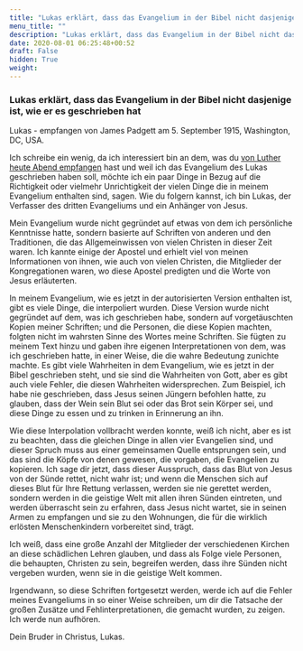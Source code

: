 ```yaml
---
title: "Lukas erklärt, dass das Evangelium in der Bibel nicht dasjenige ist, wie er es geschrieben hat"
menu_title: ""
description: "Lukas erklärt, dass das Evangelium in der Bibel nicht dasjenige ist, wie er es geschrieben hat"
date: 2020-08-01 06:25:48+00:52
draft: False
hidden: True
weight:
---
```

### Lukas erklärt, dass das Evangelium in der Bibel nicht dasjenige ist, wie er es geschrieben hat

Lukas - empfangen von James Padgett am 5. September 1915, Washington, DC, USA.

Ich schreibe ein wenig, da ich interessiert bin an dem, was du [von Luther heute Abend empfangen](/padgett-botschaften/padgett-botschaften-in-reihenfolge-des-datums/padgett-botschaften-1915-september-dezember/die-bibel-ist-voller-widersprueche-und-fehler-jep-martin-luther-5-september-1915/) hast und weil ich das Evangelium des Lukas geschrieben haben soll, möchte ich ein paar Dinge in Bezug auf die Richtigkeit oder vielmehr Unrichtigkeit der vielen Dinge die in meinem Evangelium enthalten sind, sagen. Wie du folgern kannst, ich bin Lukas, der Verfasser des dritten Evangeliums und ein Anhänger von Jesus.

Mein Evangelium wurde nicht gegründet auf etwas von dem ich persönliche Kenntnisse hatte, sondern basierte auf Schriften von anderen und den Traditionen, die das Allgemeinwissen von vielen Christen in dieser Zeit waren. Ich kannte einige der Apostel und erhielt viel von meinen Informationen von ihnen, wie auch von vielen Christen, die Mitglieder der Kongregationen waren, wo diese Apostel predigten und die Worte von Jesus erläuterten.

In meinem Evangelium, wie es jetzt in der autorisierten Version enthalten ist, gibt es viele Dinge, die interpoliert wurden. Diese Version wurde nicht gegründet auf dem, was ich geschrieben habe, sondern auf vorgetäuschten Kopien meiner Schriften; und die Personen, die diese Kopien machten, folgten nicht im wahrsten Sinne des Wortes meine Schriften. Sie fügten zu meinem Text hinzu und gaben ihre eigenen Interpretationen von dem, was ich geschrieben hatte, in einer Weise, die die wahre Bedeutung zunichte machte. Es gibt viele Wahrheiten in dem Evangelium, wie es jetzt in der Bibel geschrieben steht, und sie sind die Wahrheiten von Gott, aber es gibt auch viele Fehler, die diesen Wahrheiten widersprechen. Zum Beispiel, ich habe nie geschrieben, dass Jesus seinen Jüngern befohlen hatte, zu glauben, dass der Wein sein Blut sei oder das Brot sein Körper sei, und diese Dinge zu essen und zu trinken in Erinnerung an ihn.

Wie diese Interpolation vollbracht werden konnte, weiß ich nicht, aber es ist zu beachten, dass die gleichen Dinge in allen vier Evangelien sind, und dieser Spruch muss aus einer gemeinsamen Quelle entsprungen sein, und das sind die Köpfe von denen gewesen, die vorgaben, die Evangelien zu kopieren. Ich sage dir jetzt, dass dieser Ausspruch, dass das Blut von Jesus von der Sünde rettet, nicht wahr ist; und wenn die Menschen sich auf dieses Blut für Ihre Rettung verlassen, werden sie nie gerettet werden, sondern werden in die geistige Welt mit allen ihren Sünden eintreten, und werden überrascht sein zu erfahren, dass Jesus nicht wartet, sie in seinen Armen zu empfangen und sie zu den Wohnungen, die für die wirklich erlösten Menschenkindern vorbereitet sind, trägt.

Ich weiß, dass eine große Anzahl der Mitglieder der verschiedenen Kirchen an diese schädlichen Lehren glauben, und dass als Folge viele Personen, die behaupten, Christen zu sein, begreifen werden, dass ihre Sünden nicht vergeben wurden, wenn sie in die geistige Welt kommen.

Irgendwann, so diese Schriften fortgesetzt werden, werde ich auf die Fehler meines Evangeliums in so einer Weise schreiben, um dir die Tatsache der großen Zusätze und Fehlinterpretationen, die gemacht wurden, zu zeigen. Ich werde nun aufhören.  

Dein Bruder in Christus, Lukas.
